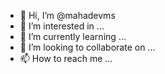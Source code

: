 - 👋 Hi, I’m @mahadevms
- 👀 I’m interested in ...
- 🌱 I’m currently learning ...
- 💞️ I’m looking to collaborate on ...
- 📫 How to reach me ...

<!---
mahadevms/mahadevms is a ✨ special ✨ repository because its `README.md` (this file) appears on your GitHub profile.
You can click the Preview link to take a look at your changes.
--->
